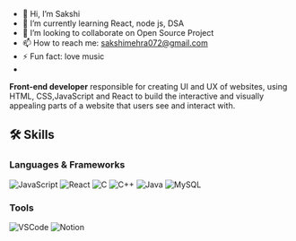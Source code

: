 - 👋 Hi, I’m Sakshi
- 🌱 I’m currently learning React, node js, DSA
- 💞️ I’m looking to collaborate on Open Source Project 
- 📫 How to reach me: sakshimehra072@gmail.com
- ⚡ Fun fact: love music
- 
**Front-end developer** responsible for creating UI and UX of websites, using  HTML, CSS,JavaScript and React to build the interactive and visually appealing parts of a website that users see and interact with.
  ## 🛠 Skills

### Languages & Frameworks
![JavaScript](https://img.shields.io/badge/-JavaScript-333333?style=flat&logo=javascript)
![React](https://img.shields.io/badge/-React-333333?style=flat&logo=react)
![C]((https://img.shields.io/badge/-C-333333?style=flat&logo=C))
![C++](https://img.shields.io/badge/-C++-333333?style=flat&logo=cplusplus)
![Java](https://img.shields.io/badge/java-%23ED8B00.svg?style=for-the-badge&logo=openjdk&logoColor=white)
![MySQL](https://img.shields.io/badge/mysql-4479A1.svg?style=for-the-badge&logo=mysql&logoColor=white)
### Tools
![VSCode](https://img.shields.io/badge/-VSCode-333333?style=flat&logo=visualstudiocode)
![Notion](https://img.shields.io/badge/-Notion-333333?style=flat&logo=notion)
